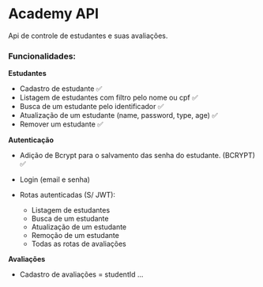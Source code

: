 # Academy API

Api de controle de estudantes e suas avaliações.

### Funcionalidades:

**Estudantes**

- Cadastro de estudante ✅
- Listagem de estudantes com filtro pelo nome ou cpf ✅
- Busca de um estudante pelo identificador ✅
- Atualização de um estudante (name, password, type, age) ✅
- Remover um estudante ✅

**Autenticação**

- Adição de Bcrypt para o salvamento das senha do estudante. (BCRYPT) ✅

- Login (email e senha)
- Rotas autenticadas (S/ JWT):
  - Listagem de estudantes
  - Busca de um estudante
  - Atualização de um estudante
  - Remoção de um estudante
  - Todas as rotas de avaliações

**Avaliações**

- Cadastro de avaliações = studentId
  ...
